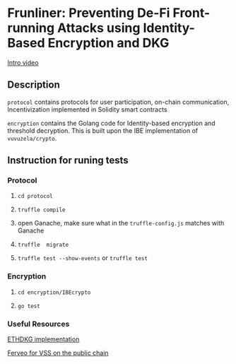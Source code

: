 # Frunliner: Preventing De-Fi Front-running Attacks using Identity-Based Encryption and DKG

[Intro video](https://www.youtube.com/watch?v=LCCsw-aTdl0&list=PLXckXtNUcFBVc-ut9E74pGiDW-yEfnXX-&index=3)

## Description

`protocol` contains protocols for user participation, on-chain communication, Incentivization implemented in Solidity smart contracts

`encryption` contains the Golang code for Identity-based encryption and threshold decryption. This is built upon the IBE implementation of `vuvuzela/crypto`.

## Instruction for runing tests

### Protocol

1. `cd protocol`

2. `truffle compile`

3. open Ganache, make sure what in the `truffle-config.js` matches with Ganache

4. `truffle  migrate`

5. `truffle test --show-events` or `truffle test`

### Encryption

1. `cd encryption/IBEcrypto`

2. `go test`

### Useful Resources

[ETHDKG implementation](https://github.com/PhilippSchindler/ethdkg/)

[Ferveo for VSS on the public chain](https://anoma.network/blog/ferveo-a-distributed-key-generation-scheme-for-front-running-protection/)

